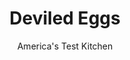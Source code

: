 ---
layout: ../../layouts/MarkdownPostLayout.astro
title: Deviled Eggs
author: America's Test Kitchen
pubDate: 2023-03-15
description: "Deviled eggs are prone to greenish-colored yolks and sulfurous odors. Our tests uncovered what causes the problem and how you can make perfect deviled eggs every time."
image_url: https://res.cloudinary.com/hksqkdlah/image/upload/ar_1:1,c_fill,dpr_2.0,f_auto,fl_lossy.progressive.strip_profile,g_faces:auto,q_auto:low,w_344/4925_cvr-sfs-deviledeggs-319437
tags: ["Appetizers","Eggs","Make Ahead","Quick"]
calories: 658
protein: 3
carbohydrates: 
fats: 
fiber: 
ingredients: ["6 , large eggs","2 tablespoons, mayonnaise","1 tablespoon, sour cream","1/2 teaspoon, distilled white vinegar","1/2 teaspoon, spicy brown mustard (such as Gulden's)","1/4 teaspoon, sugar","1/8 teaspoon, table salt","1/8 teaspoon, ground black pepper"]
serves: 12
time: ""
instructions: ["Place eggs in medium saucepan, cover with 1 inch of water, and bring to boil over high heat. Remove pan from heat, cover, and let stand 10 minutes. Meanwhile, fill medium bowl with 1 quart water and 1 dozen ice cubes. Pour off water from saucepan and gently shake pan back and forth to crack shells. Transfer eggs to ice water with slotted spoon and let cool 5 minutes.","Peel eggs and slice in half lengthwise. Transfer yolks to fine-mesh sieve and use spatula to press them through sieve and into bowl. Add remaining ingredients, mashing mixture against sides of bowl until smooth.","Arrange whites on serving platter and fill with yolk mixture, mounding filling about 1/2 inch above whites. Serve immediately.","MAKE AHEAD: You can make the deviled eggs up to 2 days ahead. Wrap the peeled egg-white halves tightly with a double layer of plastic wrap and place the filling in a zipper-lock plastic bag (squeezing out all the air). Refrigerate until ready to fill and serve."]
nutrition: ["36 mg Potassium","50 mg Phosphorus","15 mg Calcium","3 mg Magnesium","67 mg Sodium","4 g Fat","1 g Monounsaturated","1 g Polyunsaturated","94 mg Cholesterol","1 g Saturated","11 µg Folate (food)","20 g Water","11 µg Folate equivalent (total)","3 g Protein","41 µg Vitamin A","54 kcal Energy","658 calories"]
notes: "To center the yolks, turn the carton of eggs on its side in the refrigerator the day before you plan to cook the eggs."
---